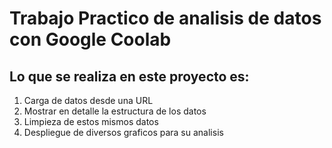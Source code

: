 # Trabajo Practico de analisis de datos con Google Coolab
## Lo que se realiza en este proyecto es:
1. Carga de datos desde una URL
2. Mostrar en detalle la estructura de los datos
3. Limpieza de estos mismos datos
4. Despliegue de diversos graficos para su analisis
